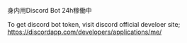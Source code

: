 身内用Discord Bot
24h稼働中

To get discord bot token, visit discord official develoer site; https://discordapp.com/developers/applications/me/
